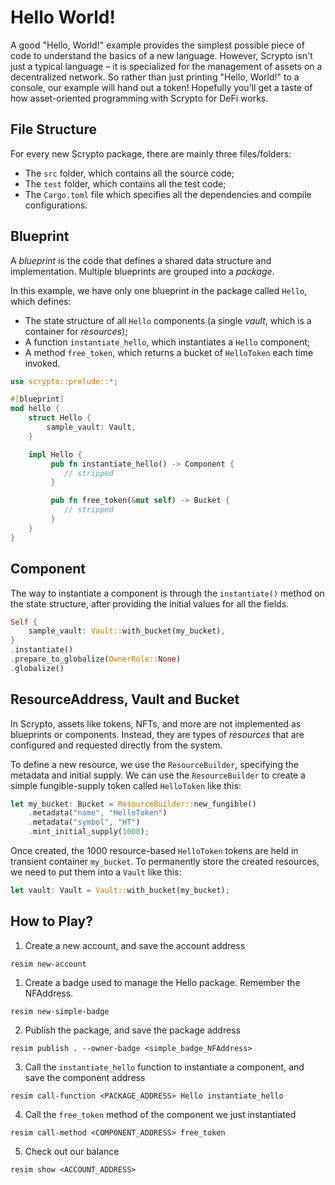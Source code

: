 # Hello World!

A good "Hello, World!" example provides the simplest possible piece of code to understand the basics of a new language. However, Scrypto isn't just a typical language – it is specialized for the management of assets on a decentralized network. So rather than just printing "Hello, World!" to a console, our example will hand out a token! Hopefully you'll get a taste of how asset-oriented programming with Scrypto for DeFi works.

## File Structure

For every new Scrypto package, there are mainly three files/folders:
- The `src` folder, which contains all the source code;
- The `test` folder, which contains all the test code;
- The `Cargo.toml` file which specifies all the dependencies and compile configurations.

## Blueprint

A *blueprint* is the code that defines a shared data structure and implementation. Multiple blueprints are grouped into a *package*.

In this example, we have only one blueprint in the package called `Hello`, which defines:

* The state structure of all `Hello` components (a single *vault*, which is a container for *resources*);
* A function `instantiate_hello`,  which instantiates a `Hello` component;
* A method `free_token`, which returns a bucket of `HelloToken` each time invoked.

```rust
use scrypto::prelude::*;

#[blueprint]
mod hello {
    struct Hello {
        sample_vault: Vault,
    }

    impl Hello {
         pub fn instantiate_hello() -> Component {
            // stripped
         }

         pub fn free_token(&mut self) -> Bucket {
            // stripped
         }
    }
}
```

## Component

The way to instantiate a component is through the `instantiate()` method on the state structure, after providing the initial values for all the fields.

```rust
Self {
    sample_vault: Vault::with_bucket(my_bucket),
}
.instantiate()
.prepare_to_globalize(OwnerRole::None)
.globalize()
```

## ResourceAddress, Vault and Bucket

In Scrypto, assets like tokens, NFTs, and more are not implemented as blueprints or components. Instead, they are types of *resources* that are configured and requested directly from the system.

To define a new resource, we use the `ResourceBuilder`, specifying the metadata and initial supply. We can use the `ResourceBuilder` to create a simple fungible-supply token called `HelloToken` like this:

```rust
let my_bucket: Bucket = ResourceBuilder::new_fungible()
    .metadata("name", "HelloToken")
    .metadata("symbol", "HT")
    .mint_initial_supply(1000);
```

Once created, the 1000 resource-based `HelloToken` tokens are held in transient container `my_bucket`. To permanently store the created resources, we need to put them into a `Vault` like this:
```rust
let vault: Vault = Vault::with_bucket(my_bucket);
```

## How to Play?

1. Create a new account, and save the account address
```
resim new-account
```

1. Create a badge used to manage the Hello package. Remember the NFAddress.
```
resim new-simple-badge
```

2. Publish the package, and save the package address
```
resim publish . --owner-badge <simple_badge_NFAddress>
```
3. Call the `instantiate_hello` function to instantiate a component, and save the component address
```
resim call-function <PACKAGE_ADDRESS> Hello instantiate_hello
```
4. Call the `free_token` method of the component we just instantiated
```
resim call-method <COMPONENT_ADDRESS> free_token
```
5. Check out our balance
```
resim show <ACCOUNT_ADDRESS>
```

